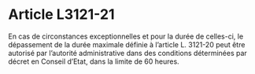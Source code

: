 # Article L3121-21

En cas de circonstances exceptionnelles et pour la durée de celles-ci, le dépassement de la durée maximale définie à l’article L. 3121-20 peut être autorisé par l’autorité administrative dans des conditions déterminées par décret en Conseil d’Etat, dans la limite de 60 heures.
